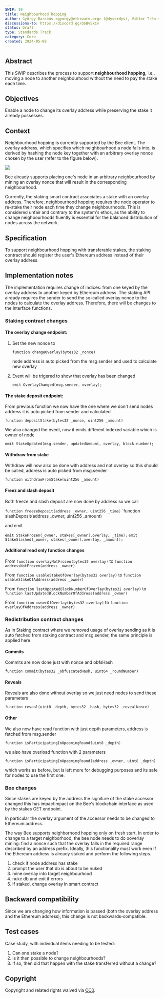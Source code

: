 ```yaml
---
SWIP: 19
title: Neighbourhood hopping
author: György Barabás <gyorgy@ethswarm.org> (@dysordys), Viktor Trón <viktor@ethswarm.org> (@zelig), Mark Bliss <marko@ethswarm.org>
discussions-to: https://discord.gg/Q6BvSkCv
status: Draft
type: Standards Track
category: Core
created: 2024-05-08
---
```


## Abstract

This SWIP describes the process to support **neighbourhood hopping**, i.e., moving a node to another neighbourhood without the need to pay the stake each time.

## Objectives

Enable a node to change its overlay address while preserving the stake it already possesses.

## Context

Neighbourhood hopping is currently supported by the Bee client. The overlay address, which specifies which neighbourhood a node falls into, is derived by hashing the node key together with an arbitrary overlay nonce chosen by the user (refer to the figure below).

![](assets/swip-19/overlay-definition.png)

Bee already supports placing one's node in an arbitrary neighbourhood by mining an overlay nonce that will result in the corresponding neighbourhood.

Currently, the staking smart contract associates a stake with an overlay address. Therefore, neighbourhood hopping requires the node operator to re-stake their node each time they change neighbourhoods. This is considered unfair and contrary to the system's ethos, as the ability to change neighbourhoods fluently is essential for the balanced distribution of nodes across the network.

## Specification

To support neighbourhood hopping with transferable stakes, the staking contract should register the user's Ethereum address instead of their overlay address.

## Implementation notes

The implementation requires change of indices: from one keyed by the overlay address to another keyed by Ethereum address. The staking API already requires the sender to send the so-called overlay nonce to the nodes to calculate the overlay address. Therefore, there will be changes to the interface functions.

### Staking contract changes

#### The overlay change endpoint:

1. Set the new nonce to

   `function changeOverlay(bytes32 _nonce)`

   node address is auto picked from the msg.sender and used to calculate new overlay

2. Event will be trigered to show that overlay has been changed

   `emit OverlayChanged(msg.sender, overlay);`

#### The stake deposit endpoint:

From previous function we now have the one where we don't send nodes address it is auto picked from sender and calculated

`function depositStake(bytes32 _nonce, uint256 _amount)`

We also changed the event, now it emits different indexed variable which is owner of node

`emit StakeUpdated(msg.sender, updatedAmount, overlay, block.number);`

#### Withdraw from stake

Withdraw will now also be done with address and not overlay so this should be called, address is auto picked from msg.sender

`function withdrawFromStake(uint256 _amount)`

#### Freez and slash deposit

Both freeze and slash deposit are now done by address so we call

`function freezeDeposit(address _owner, uint256 _time)`
`function slashDeposit(address _owner, uint256 _amount)

and emit

`emit StakeFrozen(_owner, stakes[_owner].overlay, _time);`
`emit StakeSlashed(_owner, stakes[_owner].overlay, _amount);`

#### Additional read only function changes

From `function overlayNotFrozen(bytes32 overlay)` to `function addressNotFrozen(address _owner)`

From `function usableStakeOfOverlay(bytes32 overlay)` to `function usableStakeOfAddress(address _owner)`

From `function lastUpdatedBlockNumberOfOverlay(bytes32 overlay)` to `function lastUpdatedBlockNumberOfAddress(address _owner)`

From `function ownerOfOverlay(bytes32 overlay)` to `function overlayOfAddress(address _owner)`

### Redistribution contract changes

As in Staking contract where we removed usage of overlay sending as it is auto fetched from staking contract and msg.sender, the same principle is applied here

#### Commits

Commits are now done just with nonce and obfsHash

`function commit(bytes32 _obfuscatedHash, uint64 _roundNumber)`

#### Reveals

Reveals are also done without overlay so we just need nodes to send these parameters

`function reveal(uint8 _depth, bytes32 _hash, bytes32 _revealNonce)`

#### Other

We also now have read function with just depth parameters, address is fetched from msg.sender

`function isParticipatingInUpcomingRound(uint8 _depth)`

we also have overload function with 2 parameters

`function isParticipatingInUpcomingRound(address _owner, uint8 _depth)`

which works as before, but is left more for debugging purposes and its safe for nodes to use the first one.

### Bee changes

Since stakes are keyed by the address the signiture of the stake accessor changed this has impactimpact on the Bee's blockchain interface as used by the stakes GET endpoint.

In particular the overlay argument of the accessor needs to be changed to Ethereum address.

The way Bee supports neighborhood hopping only on fresh start. 
In order to change to a target neighborhood, the bee node needs to do ooverlay mining: find a nonce such that the overlay falls in the required range described by an address prefix.
Ideally, this functionality must work even if the Ethereum address is already staked and perform the following steps.

1. check if node address has stake
2. prompt the user that db is about to be nuked
3. mine overlay into target neighbourhood
4. nuke db and exit if errors
5. if staked, change overlay in smart contract


## Backward compatibility

Since we are changing how information is passed (both the overlay address and the Ethereum address), this change is not backwards-compatible.

## Test cases

Case study, with individual items needing to be tested:

1. Can one stake a node?
2. Is it then possible to change neighbourhoods?
3. If so, then did that happen with the stake transferred without a change?

## Copyright

Copyright and related rights waived via [CC0](https://creativecommons.org/publicdomain/zero/1.0/).
